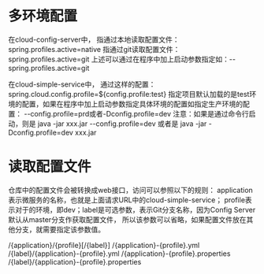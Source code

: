 # 多环境配置
在cloud-config-server中，
指通过本地读取配置文件：spring.profiles.active=native
指通过git读取配置文件：spring.profiles.active=git
上述可以通过在程序中加上启动参数指定如：--spring.profiles.active=git

在cloud-simple-service中，
通过这样的配置：spring.cloud.config.profile=${config.profile:test}
指定项目默认加载的是test环境的配置，如果在程序中加上启动参数指定具体环境的配置如指定生产环境的配置：
--config.profile=prd或者-Dconfig.profile=dev
注意：如果是通过命令行启动，则是 java -jar xxx.jar --config.profile=dev 或者是 java -jar -Dconfig.profile=dev xxx.jar

# 读取配置文件
仓库中的配置文件会被转换成web接口，访问可以参照以下的规则：
application表示微服务的名称，也就是上面请求URL中的cloud-simple-service；
profile表示对于的环境，即dev；label是可选参数，表示Git分支名称，因为Config Server默认从master分支作获取配置文件，
所以该参数可以省略，如果配置文件放在其他分支，就需要指定该参数值。

/{application}/{profile}[/{label}]
/{application}-{profile}.yml
/{label}/{application}-{profile}.yml
/{application}-{profile}.properties
/{label}/{application}-{profile}.properties


